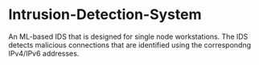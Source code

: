 # Intrusion-Detection-System
An ML-based IDS that is designed for single node workstations. The IDS detects malicious connections that are identified using the correspondng IPv4/IPv6 addresses. 
